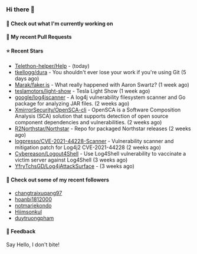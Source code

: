 ### Hi there 👋

#### 👷 Check out what I'm currently working on

#### 🔨 My recent Pull Requests


#### ⭐ Recent Stars

- [Telethon-helper/Help](https://github.com/Telethon-helper/Help) -  (today)
- [tkellogg/dura](https://github.com/tkellogg/dura) - You shouldn&#39;t ever lose your work if you&#39;re using Git (5 days ago)
- [Marak/faker.js](https://github.com/Marak/faker.js) - What really happened with Aaron Swartz? (1 week ago)
- [teslamotors/light-show](https://github.com/teslamotors/light-show) - Tesla Light Show (1 week ago)
- [google/log4jscanner](https://github.com/google/log4jscanner) - A log4j vulnerability filesystem scanner and Go package for analyzing JAR files. (2 weeks ago)
- [XmirrorSecurity/OpenSCA-cli](https://github.com/XmirrorSecurity/OpenSCA-cli) - OpenSCA is a Software Composition Analysis (SCA) solution that supports detection of open source component dependencies and vulnerabilities. (2 weeks ago)
- [R2Northstar/Northstar](https://github.com/R2Northstar/Northstar) - Repo for packaged Northstar releases (2 weeks ago)
- [logpresso/CVE-2021-44228-Scanner](https://github.com/logpresso/CVE-2021-44228-Scanner) - Vulnerability scanner and mitigation patch for Log4j2 CVE-2021-44228 (2 weeks ago)
- [Cybereason/Logout4Shell](https://github.com/Cybereason/Logout4Shell) - Use Log4Shell vulnerability to vaccinate a victim server against Log4Shell (3 weeks ago)
- [YfryTchsGD/Log4jAttackSurface](https://github.com/YfryTchsGD/Log4jAttackSurface) -  (3 weeks ago)

#### 👯 Check out some of my recent followers

- [changtraixuqang97](https://github.com/changtraixuqang97)
- [hoanbi1812000](https://github.com/hoanbi1812000)
- [notmariekondo](https://github.com/notmariekondo)
- [Hiimsonkul](https://github.com/Hiimsonkul)
- [duytruongpham](https://github.com/duytruongpham)

#### 💬 Feedback

Say Hello, I don't bite!